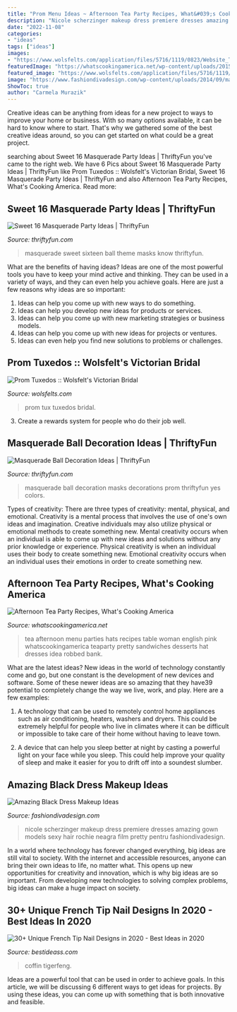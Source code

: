 ```yaml
---
title: "Prom Menu Ideas ~ Afternoon Tea Party Recipes, What&#039;s Cooking America"
description: "Nicole scherzinger makeup dress premiere dresses amazing gown models sexy hair rochie neagra film pretty pentru fashiondivadesign"
date: "2022-11-08"
categories:
- "ideas"
tags: ["ideas"]
images:
- "https://www.wolsfelts.com/application/files/5716/1119/0823/Website_Tux_1.jpg"
featuredImage: "https://whatscookingamerica.net/wp-content/uploads/2015/03/TeaParty-attendes3.jpg"
featured_image: "https://www.wolsfelts.com/application/files/5716/1119/0823/Website_Tux_1.jpg"
image: "https://www.fashiondivadesign.com/wp-content/uploads/2014/09/makeup-1.jpg"
ShowToc: true
author: "Carmela Murazik"
---
```



Creative ideas can be anything from ideas for a new project to ways to improve your home or business. With so many options available, it can be hard to know where to start. That's why we gathered some of the best creative ideas around, so you can get started on what could be a great project.

	

		
searching about Sweet 16 Masquerade Party Ideas | ThriftyFun you've came to the right web. We have 6 Pics about Sweet 16 Masquerade Party Ideas | ThriftyFun like Prom Tuxedos :: Wolsfelt&#039;s Victorian Bridal, Sweet 16 Masquerade Party Ideas | ThriftyFun and also Afternoon Tea Party Recipes, What&#039;s Cooking America. Read more:
		
    
## Sweet 16 Masquerade Party Ideas | ThriftyFun

<img loading=lazy src="https://img.thrfun.com/img/130/907/sweet_16_masquerade_party_ideas_x7.jpg" onerror="this.onerror=null;this.src='https://tse1.mm.bing.net/th?id=OIP.fQ-rS7LyN4sicVMTmr4IagHaF6&amp;pid=15.1';" alt="Sweet 16 Masquerade Party Ideas | ThriftyFun">

_Source: thriftyfun.com_

>masquerade sweet sixteen ball theme masks know thriftyfun. 

	

What are the benefits of having ideas?
Ideas are one of the most powerful tools you have to keep your mind active and thinking. They can be used in a variety of ways, and they can even help you achieve goals. Here are just a few reasons why ideas are so important: 
1. Ideas can help you come up with new ways to do something.
2. Ideas can help you develop new ideas for products or services. 
3. Ideas can help you come up with new marketing strategies or business models. 
4. Ideas can help you come up with new ideas for projects or ventures. 
5. Ideas can even help you find new solutions to problems or challenges.

    
## Prom Tuxedos :: Wolsfelt&#039;s Victorian Bridal

<img loading=lazy src="https://www.wolsfelts.com/application/files/5716/1119/0823/Website_Tux_1.jpg" onerror="this.onerror=null;this.src='https://tse3.mm.bing.net/th?id=OIP.xlMPFlwTj8aFrxXixVFRTAHaLG&amp;pid=15.1';" alt="Prom Tuxedos :: Wolsfelt&#039;s Victorian Bridal">

_Source: wolsfelts.com_

>prom tux tuxedos bridal. 

	

3. Create a rewards system for people who do their job well.

    
## Masquerade Ball Decoration Ideas | ThriftyFun

<img loading=lazy src="https://img.thrfun.com/img/085/828/masquerade_x3.jpg" onerror="this.onerror=null;this.src='https://tse4.mm.bing.net/th?id=OIP.w3AeLAvjlsuqcNFwYId6WAHaE8&amp;pid=15.1';" alt="Masquerade Ball Decoration Ideas | ThriftyFun">

_Source: thriftyfun.com_

>masquerade ball decoration masks decorations prom thriftyfun yes colors. 

	

Types of creativity: There are three types of creativity: mental, physical, and emotional.
Creativity is a mental process that involves the use of one's own ideas and imagination. Creative individuals may also utilize physical or emotional methods to create something new. Mental creativity occurs when an individual is able to come up with new ideas and solutions without any prior knowledge or experience. Physical creativity is when an individual uses their body to create something new. Emotional creativity occurs when an individual uses their emotions in order to create something new.

    
## Afternoon Tea Party Recipes, What&#039;s Cooking America

<img loading=lazy src="https://whatscookingamerica.net/wp-content/uploads/2015/03/TeaParty-attendes3.jpg" onerror="this.onerror=null;this.src='https://tse2.mm.bing.net/th?id=OIP.nPy8ua5yHKDEQw5f-zwWOwAAAA&amp;pid=15.1';" alt="Afternoon Tea Party Recipes, What&#039;s Cooking America">

_Source: whatscookingamerica.net_

>tea afternoon menu parties hats recipes table woman english pink whatscookingamerica teaparty pretty sandwiches desserts hat dresses idea robbed bank. 

	

What are the latest ideas?
New ideas in the world of technology constantly come and go, but one constant is the development of new devices and software. Some of these newer ideas are so amazing that they have39 potential to completely change the way we live, work, and play. Here are a few examples:
1. A technology that can be used to remotely control home appliances such as air conditioning, heaters, washers and dryers. This could be extremely helpful for people who live in climates where it can be difficult or impossible to take care of their home without having to leave town.

2. A device that can help you sleep better at night by casting a powerful light on your face while you sleep. This could help improve your quality of sleep and make it easier for you to drift off into a soundest slumber.


    
## Amazing Black Dress Makeup Ideas

<img loading=lazy src="https://www.fashiondivadesign.com/wp-content/uploads/2014/09/makeup-1.jpg" onerror="this.onerror=null;this.src='https://tse4.mm.bing.net/th?id=OIP.EhWnwKWBFT5YyV0wGFPeaAHaLI&amp;pid=15.1';" alt="Amazing Black Dress Makeup Ideas">

_Source: fashiondivadesign.com_

>nicole scherzinger makeup dress premiere dresses amazing gown models sexy hair rochie neagra film pretty pentru fashiondivadesign. 

	

In a world where technology has forever changed everything, big ideas are still vital to society. With the internet and accessible resources, anyone can bring their own ideas to life, no matter what. This opens up new opportunities for creativity and innovation, which is why big ideas are so important. From developing new technologies to solving complex problems, big ideas can make a huge impact on society.

    
## 30+ Unique French Tip Nail Designs In 2020 - Best Ideas In 2020

<img loading=lazy src="https://www.bestideass.com/wp-content/uploads/2020/02/11-unique-french-nail-designs-2402202095611.jpg" onerror="this.onerror=null;this.src='https://tse4.mm.bing.net/th?id=OIP.CHKPdJ834DtfTzJpnI7olQHaIQ&amp;pid=15.1';" alt="30+ Unique French Tip Nail Designs in 2020 - Best Ideas in 2020">

_Source: bestideass.com_

>coffin tigerfeng. 

	

Ideas are a powerful tool that can be used in order to achieve goals. In this article, we will be discussing 6 different ways to get ideas for projects. By using these ideas, you can come up with something that is both innovative and feasible.

